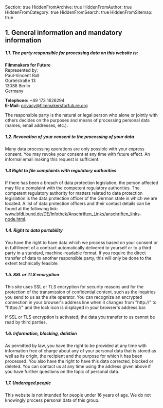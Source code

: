 Section: true
HiddenFromArchive: true
HiddenFromAuthor: true
HiddenFromCategory: true
HiddenFromSearch: true
HiddenFromSitemap: true

## 1. General information and mandatory information

##### 1.1. The party responsible for processing data on this website is:

**Filmmakers for Future**  
<span class="font-weight-light">Represented by:</span>  
Paul-Vincent Roll  
Gürtelstraße 13  
13088 Berlin  
Germany  

**Telephone:** +49 173 1626294  
**E-Mail:** [privacy@filmmakersforfuture.org](mailto:privacy@filmmakersforfuture.org)

The responsible party is the natural or legal person who alone or jointly with others decides on the purposes and means of processing personal data (names, email addresses, etc.).

##### 1.2. Revocation of your consent to the processing of your data

Many data processing operations are only possible with your express consent. You may revoke your consent at any time with future effect. An informal email making this request is sufficient.

##### 1.3 Right to file complaints with regulatory authorities

If there has been a breach of data protection legislation, the person affected may file a complaint with the competent regulatory authorities. The competent regulatory authority for matters related to data protection legislation is the data protection officer of the German state in which we are located. A list of data protection officers and their contact details can be found at the following link: <a style="overflow-wrap: break-word;" href="https://www.bfdi.bund.de/DE/Infothek/Anschriften_Links/anschriften_links-node.html">www.bfdi.bund.de/DE/Infothek/Anschriften_Links/anschriften_links-node.html</a>.

##### 1.4. Right to data portability

You have the right to have data which we process based on your consent or in fulfillment of a contract automatically delivered to yourself or to a third party in a standard, machine-readable format. If you require the direct transfer of data to another responsible party, this will only be done to the extent technically feasible.

##### 1.5. SSL or TLS encryption

This site uses SSL or TLS encryption for security reasons and for the protection of the transmission of confidential content, such as the inquiries you send to us as the site operator. You can recognize an encrypted connection in your browser's address line when it changes from "http://" to "https://" and the lock icon is displayed in your browser's address bar.

If SSL or TLS encryption is activated, the data you transfer to us cannot be read by third parties.

##### 1.6. Information, blocking, deletion

As permitted by law, you have the right to be provided at any time with information free of charge about any of your personal data that is stored as well as its origin, the recipient and the purpose for which it has been processed. You also have the right to have this data corrected, blocked or deleted. You can contact us at any time using the address given above if you have further questions on the topic of personal data.

##### 1.7. Underaged people

This website is not intended for people under 16 years of age. We do not knowingly process personal data of this group.
